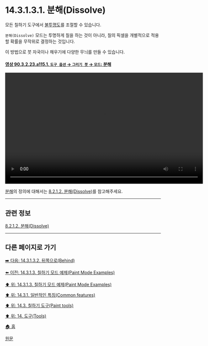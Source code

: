 # 14.3.1.3.1. 분해(Dissolve)
모든 칠하기 도구에서 [불투명도](./14-03-01-02-02-opacity.md)를 조절할 수 있습니다. 

`분해(Dissolve)` 모드는 투명하게 칠을 하는 것이 아니라, 칠의 픽셀을 개별적으로 적용할 확률을 무작위로 결정하는 것입니다. 

이 방법으로 붓 자국이나 채우기에 다양한 무늬를 만들 수 있습니다.

<a id="90-03-02-23-a115-01"></a>

#### [영상 90.3.2.23.a115.1. `도구 옵션` → `그리기 붓` → `모드`: 분해](./90-03-02-23-paintbrush.md#90-03-02-23-a115-01)
<video controls="controls" width="640" height="360" src="https://github.com/wonder13662/gimp/assets/15767104/b8defd38-107d-4162-9fcd-7a6b9436f1f2"></video>

[분해](./08-02-01-02-dissolve.md)의 정의에 대해서는 [8.2.1.2. 분해(Dissolve)](./08-02-01-02-dissolve.md)를 참고해주세요.

***

## 관련 정보

[8.2.1.2. 분해(Dissolve)](./08-02-01-02-dissolve.md)

***

## 다른 페이지로 가기

[➡️ 다음: 14.3.1.3.2. 뒤쪽으로(Behind)](./14-03-01-03-02-behind.md)

[⬅️ 이전: 14.3.1.3. 칠하기 모드 예제(Paint Mode Examples)](./14-03-01-03-00-paint_mode_examples.md)

[⬆️ 위: 14.3.1.3. 칠하기 모드 예제(Paint Mode Examples)](./14-03-01-03-00-paint_mode_examples.md)

[⬆️ 위: 14.3.1. 일반적인 특징(Common features)](./14-03-01-00-common-features.md)

[⬆️ 위: 14.3. 칠하기 도구(Paint tools)](./14-03-00-paint_tools.md)

[⬆️ 위: 14. 도구(Tools)](./14-00-tools.md)

[🏠 홈](./00-home.md)

[원문](https://docs.gimp.org/2.10/ko/gimp-tools-paint.html#gimp-paint-mode-examples)

